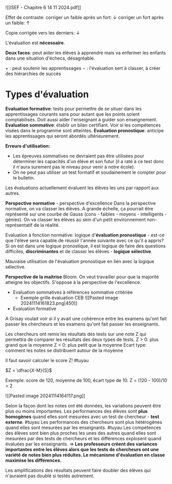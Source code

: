 ![[ISEF - Chapitre 6 14 11 2024.pdf]]

Effet de contraste: 
corriger un faible après un fort: $\downarrow$
corriger un fort après un faible: $\uparrow$

Copie corrigée vers les derniers: $\downarrow$

L'évaluation est **nécessaire**. 

**Deux faces**: 
	peut aider les élèves à apprendre mais va enfermer les enfants dans une situation d'échecs, désagréable.

$+$ : peut soutenir les apprentissages
$-$ : l'évaluation sert à classer, à créer des hiérarchies de succès

# Types d'évaluation
**Evaluation formative**: tests pour permettre de se situer dans les apprentissages courants sans pour autant que les points soient comptabilisés. Doit aussi aider l'enseignant à guider son enseignement.
**Evaluation sommative**: établir un bilan certifiant. Voir si les compétences visées dans le programme sont atteintes.
**Evaluation pronostique**: anticipe les apprentissages qui seront abordés ultérieurement.


**Erreurs d'utilisation:**
- Les épreuves sommatives ne devraient pas être utilisées pour déterminer les capacités d'un élève et son futur (il a raté à ce test donc il n'aura surement pas le niveau pour venir à notre école).
- On ne peut pas utiliser un test formatif et soudainement le compter pour le bulletin.

Les évaluations actuellement évaluent les élèves les uns par rapport aux autres.

**Perspective normative** - perspective d'excellence
Dans la perspective normative, on va classer les élèves. A grande échelle, ça pourrait être représenté sur une courbe de Gauss (cons - faibles - moyens - intelligents - génies).
On va classer les élèves au sein d'un petit environnement non-représentatif de la réalité.

Evaluation à fonction normative: logique d'**évaluation pronostique** - est-ce que l'élève sera capable de réussir l'année suivante avec ce qu'il a appris?
Si on est dans une logique pronostique, il est logique de faire des questions difficiles, **discriminantes** et de classer les élèves - **logique sélective**.

Mauvaise utilisation de l'évaluation pronostique en lien avec la logique sélective.

**Perspective de la maitrise**
Bloom. On veut travailler pour que la majorité atteigne les objectifs.
S'oppose à la perspective de l'excellence.
- Evaluation sommatives à références sommative critériée
	- Exemple grille évaluation CEB
	![[Pasted image 20241114161823.png|450]]
- Evaluation formative

A Grisay voulait voir si il y avait une cohérence entre les examens qu'ont fait passer les chercheurs et les examens qu'ont fait passer les enseignants.

Les chercheurs ont remis les résultats des tests sur une note Z qui permettra de comparer les résultats des deux types de tests. 
Z > 0: plus grand que la moyenne
Z < 0: plus petit que la moyenne
Ecart type: comment les notes se distribuent autour de la moyenne

Il faut savoir calculer le score Z! #tuyau

$Z = \dfrac{X-M}{S}$

Exemple: score de 120, moyenne de 100, écart type de 10.
Z = (120 - 100)/10 = 2

![[Pasted image 20241114164117.png]]

Selon la façon dont les notes ont été données, les variations peuvent être plus ou moins importantes. 
Les performances des élèves sont **plus homogènes** quand elles sont mesurées avec un test de chercheur - **test externe**. #tuyau 
Les performances des chercheurs sont plus hétérogènes quand elles sont mesurées par les enseignants. #tuyau
Les compétences des élèves sont bien plus proches les unes des autres quand elles sont mesurées par des tests de chercheurs et les différences explosent quand évaluées par les enseignants.
=> **Les professeurs créent des variances importantes entre les élèves alors que les tests de chercheurs ont une variété de notes bien plus réduites. Le mécanisme d'évaluation en classe maximise les différences.**

Les amplifications des résultats peuvent faire doubler des élèves qui n'auraient pas doublé si testés autrement.


